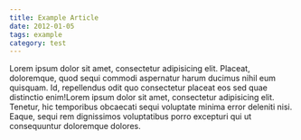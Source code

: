 ```yaml
---
title: Example Article
date: 2012-01-05
tags: example
category: test
---
```

Lorem ipsum dolor sit amet, consectetur adipisicing elit. Placeat, doloremque, quod sequi commodi aspernatur harum ducimus nihil eum quisquam. Id, repellendus odit quo consectetur placeat eos sed quae distinctio enim!Lorem ipsum dolor sit amet, consectetur adipisicing elit. Tenetur, hic temporibus obcaecati sequi voluptate minima error deleniti nisi. Eaque, sequi rem dignissimos voluptatibus porro excepturi qui ut consequuntur doloremque dolores.